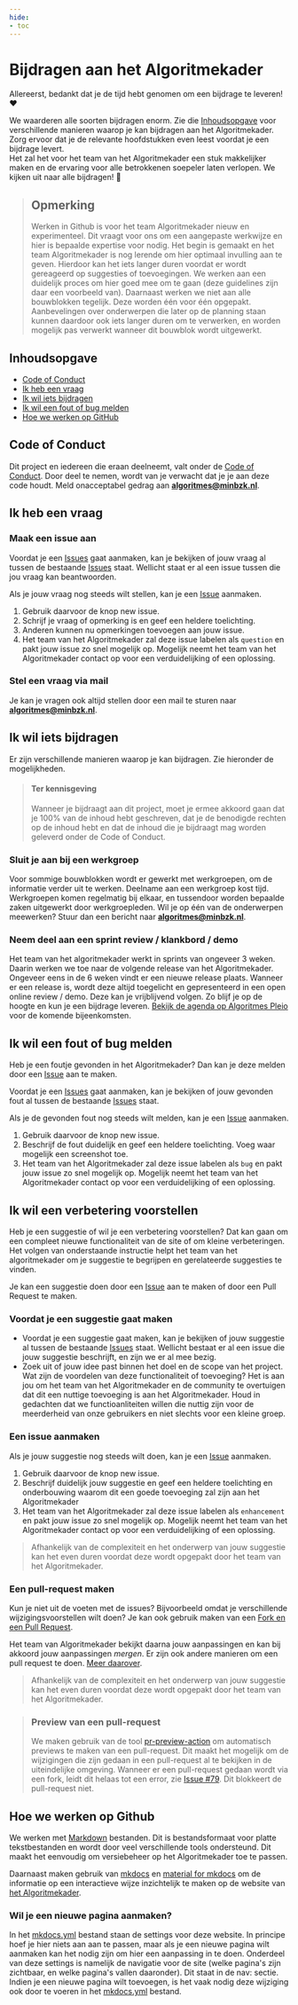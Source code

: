 ```yaml
---
hide:
- toc
---
```


# Bijdragen aan het Algoritmekader

Allereerst, bedankt dat je de tijd hebt genomen om een bijdrage te leveren! ❤️

We waarderen alle soorten bijdragen enorm. Zie die [Inhoudsopgave](#inhoudsopgave) voor verschillende manieren waarop je kan bijdragen aan het Algoritmekader.
Zorg ervoor dat je de relevante hoofdstukken even leest voordat je een bijdrage levert.  
Het zal het voor het team van het Algoritmekader een stuk makkelijker maken en de ervaring voor alle betrokkenen soepeler laten verlopen.
We kijken uit naar alle bijdragen! 🎉

> ## Opmerking
> Werken in Github is voor het team Algoritmekader nieuw en experimenteel.
> Dit vraagt voor ons om een aangepaste werkwijze en hier is bepaalde expertise voor nodig. 
> Het begin is gemaakt en het team Algoritmekader is nog lerende om hier optimaal invulling aan te geven. 
> Hierdoor kan het iets langer duren voordat er wordt gereageerd op suggesties of toevoegingen. 
> We werken aan een duidelijk proces om hier goed mee om te gaan (deze guidelines zijn daar een voorbeeld van).
> Daarnaast werken we niet aan alle bouwblokken tegelijk. Deze worden één voor één opgepakt. 
> Aanbevelingen over onderwerpen die later op de planning staan kunnen daardoor ook iets langer duren om te verwerken, en worden mogelijk pas verwerkt wanneer dit bouwblok wordt uitgewerkt.  

## Inhoudsopgave

- [Code of Conduct](#code-of-conduct)
- [Ik heb een vraag](#ik-heb-een-vraag)
- [Ik wil iets bijdragen](#ik-wil-iets-bijdragen)
- [Ik wil een fout of bug melden](#ik-wil-een-fout-of-bug-melden)
- [Hoe we werken op GitHub](#hoe-we-werken-op-github)

## Code of Conduct
Dit project en iedereen die eraan deelneemt, valt onder de
[Code of Conduct](https://github.com/MinBZK/Algoritmekader?tab=coc-ov-file#readme).
Door deel te nemen, wordt van je verwacht dat je je aan deze code houdt. Meld onacceptabel gedrag
aan **[algoritmes@minbzk.nl](mailto:algoritmes@minbzk.nl)**.

## Ik heb een vraag

### Maak een issue aan

Voordat je een [Issues](https://github.com/MinBZK/Algoritmekader/issues) gaat aanmaken, kan je bekijken of jouw vraag al tussen de bestaande [Issues](https://github.com/MinBZK/Algoritmekader/issues) staat. Wellicht staat er al een issue tussen die jou vraag kan beantwoorden. 

Als je jouw vraag nog steeds wilt stellen, kan je een [Issue](https://github.com/MinBZK/Algoritmekader/issues) aanmaken. 

1. Gebruik daarvoor de knop new issue.
2. Schrijf je vraag of opmerking is en geef een heldere toelichting.
3. Anderen kunnen nu opmerkingen toevoegen aan jouw issue.
4. Het team van het Algoritmekader zal deze issue labelen als `question` en pakt jouw issue zo snel mogelijk op. Mogelijk neemt het team van het Algoritmekader contact op voor een verduidelijking of een oplossing.

### Stel een vraag via mail

Je kan je vragen ook altijd stellen door een mail te sturen naar **[algoritmes@minbzk.nl](mailto:algoritmes@minbzk.nl)**.

## Ik wil iets bijdragen
Er zijn verschillende manieren waarop je kan bijdragen. Zie hieronder de mogelijkheden. 

> #### Ter kennisgeving
> Wanneer je bijdraagt aan dit project, moet je ermee akkoord gaan dat je 100% van de inhoud hebt geschreven, dat je de benodigde rechten op de inhoud hebt en dat de inhoud die je bijdraagt mag worden geleverd onder de Code of Conduct.

### Sluit je aan bij een werkgroep
Voor sommige bouwblokken wordt er gewerkt met werkgroepen, om de informatie verder uit te werken. Deelname aan een werkgroep kost tijd. Werkgroepen komen regelmatig bij elkaar, en tussendoor worden bepaalde zaken uitgewerkt door werkgroepleden. Wil je op één van de onderwerpen meewerken? Stuur dan een bericht naar **[algoritmes@minbzk.nl](mailto:algoritmes@minbzk.nl)**.

### Neem deel aan een sprint review / klankbord / demo
Het team van het algoritmekader werkt in sprints van ongeveer 3 weken. Daarin werken we toe naar de volgende release van het Algoritmekader. Ongeveer eens in de 6 weken vindt er een nieuwe release plaats. Wanneer er een release is, wordt deze altijd toegelicht en gepresenteerd in een open online review / demo. Deze kan je vrijblijvend volgen. Zo blijf je op de hoogte en kun je een bijdrage leveren. [Bekijk de agenda op Algoritmes Pleio](https://algoritmes.pleio.nl/events) voor de komende bijeenkomsten. 

## Ik wil een fout of bug melden
Heb je een foutje gevonden in het Algoritmekader? Dan kan je deze melden door een [Issue](https://github.com/MinBZK/Algoritmekader/issues) aan te maken. 

Voordat je een [Issues](https://github.com/MinBZK/Algoritmekader/issues) gaat aanmaken, kan je bekijken of jouw gevonden fout al tussen de bestaande [Issues](https://github.com/MinBZK/Algoritmekader/issues) staat. 

Als je de gevonden fout nog steeds wilt melden, kan je een [Issue](https://github.com/MinBZK/Algoritmekader/issues) aanmaken. 

1. Gebruik daarvoor de knop new issue.
2. Beschrijf de fout duidelijk en geef een heldere toelichting. Voeg waar mogelijk een screenshot toe. 
3. Het team van het Algoritmekader zal deze issue labelen als `bug` en pakt jouw issue zo snel mogelijk op. Mogelijk neemt het team van het Algoritmekader contact op voor een verduidelijking of een oplossing.
   
## Ik wil een verbetering voorstellen
Heb je een suggestie of wil je een verbetering voorstellen? Dat kan gaan om een compleet nieuwe functionaliteit van de site of om kleine verbeteringen. Het volgen van onderstaande instructie helpt het team van het algoritmekader om je suggestie te begrijpen en gerelateerde suggesties te vinden.

Je kan een suggestie doen door een [Issue](https://github.com/MinBZK/Algoritmekader/issues) aan te maken of door een Pull Request te maken.

### Voordat je een suggestie gaat maken

- Voordat je een suggestie gaat maken, kan je bekijken of jouw suggestie al tussen de bestaande [Issues](https://github.com/MinBZK/Algoritmekader/issues) staat. Wellicht bestaat er al een issue die jouw suggestie beschrijft, en zijn we er al mee bezig.
- Zoek uit of jouw idee past binnen het doel en de scope van het project. Wat zijn de voordelen van deze functionaliteit of toevoeging? Het is aan jou om het team van het Algoritmekader en de community te overtuigen dat dit een nuttige toevoeging is aan het Algoritmekader. Houd in gedachten dat we functioanliteiten willen die nuttig zijn
voor de meerderheid van onze gebruikers en niet slechts voor een kleine groep.

### Een issue aanmaken

Als je jouw suggestie nog steeds wilt doen, kan je een [Issue](https://github.com/MinBZK/Algoritmekader/issues) aanmaken. 

1. Gebruik daarvoor de knop new issue.
2. Beschrijf duidelijk jouw suggestie en geef een heldere toelichting en onderbouwing waarom dit een goede toevoeging zal zijn aan het Algoritmekader
3. Het team van het Algoritmekader zal deze issue labelen als `enhancement` en pakt jouw issue zo snel mogelijk op. Mogelijk neemt het team van het Algoritmekader contact op voor een verduidelijking of een oplossing.
   
> Afhankelijk van de complexiteit en het onderwerp van jouw suggestie kan het even duren voordat deze wordt opgepakt door het team van het Algoritmekader. 

### Een pull-request maken
Kun je niet uit de voeten met de issues? 
Bijvoorbeeld omdat je verschillende wijzigingsvoorstellen wilt doen? Je kan ook gebruik maken van een [Fork en een Pull Request](https://docs.github.com/en/pull-requests/collaborating-with-pull-requests/working-with-forks).

Het team van Algoritmekader bekijkt daarna jouw aanpassingen en kan bij akkoord jouw aanpassingen *mergen*. Er zijn ook andere manieren om een pull request te doen. [Meer daarover](https://docs.github.com/en/pull-requests/collaborating-with-pull-requests/proposing-changes-to-your-work-with-pull-requests/creating-a-pull-request). 

> Afhankelijk van de complexiteit en het onderwerp van jouw suggestie kan het even duren voordat deze wordt opgepakt door het team van het Algoritmekader. 

> ### Preview van een pull-request
> We maken gebruik van de tool [pr-preview-action](https://github.com/rossjrw/pr-preview-action) om automatisch previews te maken van een pull-request. 
Dit maakt het mogelijk om de wijzigingen die zijn gedaan in een pull-request al te bekijken in de uiteindelijke omgeving. 
> Wanneer er een pull-request gedaan wordt via een fork, leidt dit helaas tot een error, zie [Issue #79](https://github.com/MinBZK/Algoritmekader/issues/79). Dit blokkeert de pull-request niet. 

## Hoe we werken op Github
We werken met [Markdown](https://www.markdownguide.org/basic-syntax/) bestanden. 
Dit is bestandsformaat voor platte tekstbestanden en wordt door veel verschillende tools ondersteund. Dit maakt het eenvoudig om versiebeheer op het Algoritmekader toe te passen. 

Daarnaast maken gebruik van [mkdocs](https://www.mkdocs.org/) en [material for mkdocs](https://squidfunk.github.io/mkdocs-material/) om de informatie op een interactieve wijze inzichtelijk te maken op de website van [het Algoritmekader](https://minbzk.github.io/Algoritmekader/). 

### Wil je een nieuwe pagina aanmaken?
In het [mkdocs.yml](https://github.com/MinBZK/Algoritmekader/blob/main/mkdocs.yml) bestand staan de settings voor deze website. 
In principe hoef je hier niets aan aan te passen, maar als je een nieuwe pagina wilt aanmaken kan het nodig zijn om hier een aanpassing in te doen.
Onderdeel van deze settings is namelijk de navigatie voor de site (welke pagina's zijn zichtbaar, en welke pagina's vallen daaronder). Dit staat in de nav: sectie. 
Indien je een nieuwe pagina wilt toevoegen, is het vaak nodig deze wijziging ook door te voeren in het [mkdocs.yml](https://github.com/MinBZK/Algoritmekader/blob/main/mkdocs.yml) bestand.

